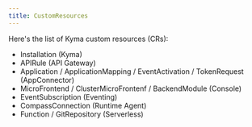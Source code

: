 ```yaml
---
title: CustomResources
---
```


Here's the list of Kyma custom resources (CRs):

- Installation (Kyma)
- APIRule (API Gateway)
- Application / ApplicationMapping / EventActivation / TokenRequest (AppConnector)
- MicroFrontend / ClusterMicroFrontenf / BackendModule (Console)
- EventSubscription (Eventing)
- CompassConnection (Runtime Agent)
- Function / GitRepository (Serverless)
